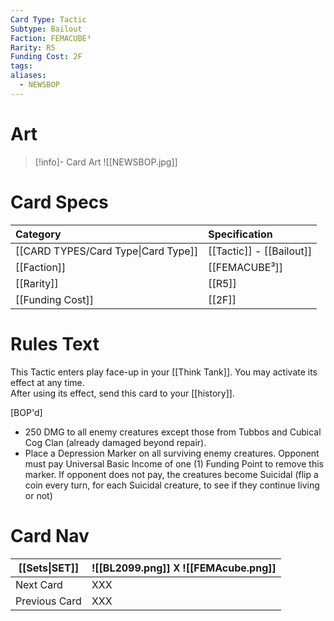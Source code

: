 ```yaml
---
Card Type: Tactic
Subtype: Bailout
Faction: FEMACUBE³
Rarity: R5
Funding Cost: 2F
tags: 
aliases:
  - NEWSBOP
---
```

# Art

> [!info]- Card Art
> ![[NEWSBOP.jpg]]

# Card Specs

| Category | Specification| 
| :--- | :--- |
| [[CARD TYPES/Card Type\|Card Type]] | [[Tactic]] - [[Bailout]] |
| [[Faction]] | [[FEMACUBE³]] |  
| [[Rarity]] | [[R5]] |  
| [[Funding Cost]] | [[2F]] |  

# Rules Text  

This Tactic enters play face-up in your [[Think Tank]]. 
You may activate its effect at any time.  
After using its effect, send this card to your [[history]].  

[BOP'd] 
- 250 DMG to all enemy creatures except those from Tubbos and Cubical Cog Clan (already damaged beyond repair).
- Place a Depression Marker on all surviving enemy creatures. 
 Opponent must pay Universal Basic Income of one (1) Funding Point to remove this marker. 
If opponent does not pay, the creatures become Suicidal 
(flip a coin every turn, for each Suicidal creature, to see if they continue living or not)

# Card Nav

| [[Sets\|SET]] |  ![[BL2099.png]] 𐌢 ![[FEMAcube.png]] |
| ------------- | ------------------------------ |
| Next Card     | XXX |
| Previous Card | XXX |



